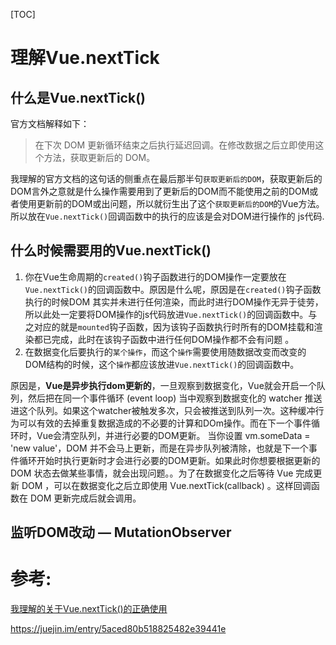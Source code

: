 [TOC]

# 理解Vue.nextTick

## 什么是Vue.nextTick()

官方文档解释如下：

> 在下次 DOM 更新循环结束之后执行延迟回调。在修改数据之后立即使用这个方法，获取更新后的 DOM。

我理解的官方文档的这句话的侧重点在最后那半句`获取更新后的DOM`，获取更新后的DOM言外之意就是什么操作需要用到了更新后的DOM而不能使用之前的DOM或者使用更新前的DOM或出问题，所以就衍生出了这个`获取更新后的DOM`的Vue方法。所以放在`Vue.nextTick()`回调函数中的执行的应该是会对DOM进行操作的 js代码.

## 什么时候需要用的Vue.nextTick()

1. 你在Vue生命周期的`created()`钩子函数进行的DOM操作一定要放在`Vue.nextTick()`的回调函数中。原因是什么呢，原因是在`created()`钩子函数执行的时候DOM 其实并未进行任何渲染，而此时进行DOM操作无异于徒劳，所以此处一定要将DOM操作的js代码放进`Vue.nextTick()`的回调函数中。与之对应的就是`mounted`钩子函数，因为该钩子函数执行时所有的DOM挂载和渲染都已完成，此时在该钩子函数中进行任何DOM操作都不会有问题 。
2. 在数据变化后要执行的`某个操作`，而这个`操作`需要使用随数据改变而改变的DOM结构的时候，这个`操作`都应该放进`Vue.nextTick()`的回调函数中。

原因是，**Vue是异步执行dom更新的**，一旦观察到数据变化，Vue就会开启一个队列，然后把在同一个事件循环 (event loop) 当中观察到数据变化的 watcher 推送进这个队列。如果这个watcher被触发多次，只会被推送到队列一次。这种缓冲行为可以有效的去掉重复数据造成的不必要的计算和DOm操作。而在下一个事件循环时，Vue会清空队列，并进行必要的DOM更新。
当你设置 vm.someData = 'new value'，DOM 并不会马上更新，而是在异步队列被清除，也就是下一个事件循环开始时执行更新时才会进行必要的DOM更新。如果此时你想要根据更新的 DOM 状态去做某些事情，就会出现问题。。为了在数据变化之后等待 Vue 完成更新 DOM ，可以在数据变化之后立即使用 Vue.nextTick(callback) 。这样回调函数在 DOM 更新完成后就会调用。



## 监听DOM改动 — MutationObserver















# 参考:

[我理解的关于Vue.nextTick()的正确使用](https://segmentfault.com/a/1190000008570874)

https://juejin.im/entry/5aced80b518825482e39441e

